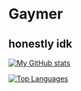 # Gaymer
## honestly idk

[![My GitHub stats](https://github-readme-stats.vercel.app/api?username=desecaw13&theme=slateorange&count_private=true&show_icons=true)](https://github.com/anuraghazra/github-readme-stats)

[![Top Languages](https://github-readme-stats.vercel.app/api/top-langs?username=desecaw13&theme=slateorange&count_private=true&layout=compact&langs_count=666)](https://github.com/anuraghazra/github-readme-stats)
